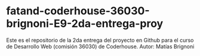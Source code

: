 # fatand-coderhouse-36030-brignoni-E9-2da-entrega-proy
Este es el repositorio de la 2da entrega del proyecto en Github para el curso de Desarrollo Web (comisión 36030) de Coderhouse. Autor: Matías Brignoni
